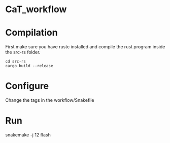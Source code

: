 # CaT_workflow

# Compilation
First make sure you have rustc installed and compile the rust program inside the src-rs folder.   
```
cd src-rs
cargo build --release
```

# Configure
Change the tags in the workflow/Snakefile

# Run
snakemake -j 12 flash

